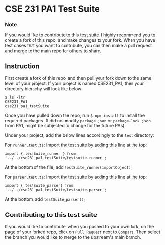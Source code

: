 # CSE 231 PA1 Test Suite

### Note
If you would like to contribute to this test suite, I highly recommend you to create a fork of this repo, and make changes to your fork. When you have test cases that you want to contribute, you can then make a pull request and merge to the main repo for others to share. 


## Instruction
First create a fork of this repo, and then pull your fork down to the same level of your project. If your project is named CSE231_PA1, then your directory hierachy will look like below: 
```
$ ls -ltr
CSE231_PA1
cse231_pa1_testSuite
```

Once you have pulled down the repo, run `$ npm install` to install the required packages. (I did not modify `package.json` or `package-lock.json` from PA1, might be subjected to change for the future PAs)

Under your project, add the below lines accordingly to the `test` directory: 


For `runner.test.ts`: 
Import the test suite by adding this line at the top: 
 ```
 import { testSuite_runner } from '../../cse231_pa1_testSuite/testsuite.runner';
 ```
 
At the bottom of the file, add `testSuite_runner(importObject);`

For `parser.test.ts`: 
Import the test suite by adding this line at the top: 
```
import { testSuite_parser} from '../../cse231_pa1_testSuite/testsuite.parser';
```

At the bottom, add  `testSuite_parser();`

## Contributing to this test suite
If you would like to contribute, when you pushed to your own fork, on the page of your forked repo, click on `Pull Request` next to `Compare`. Then select the branch you would like to merge to the upstream's main branch. 